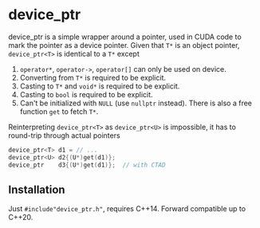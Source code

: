 # device_ptr
device_ptr is a simple wrapper around a pointer, used in CUDA code to mark the pointer as a device pointer.
Given that `T*` is an object pointer, `device_ptr<T>` is identical to a `T*` except
1. `operator*`, `operator->`, `operator[]` can only be used on device.
2. Converting from `T*` is required to be explicit.
3. Casting to `T*` and `void*` is required to be explicit.
4. Casting to `bool` is required to be explicit.
5. Can't be initialized with `NULL` (use `nullptr` instead).
There is also a free function `get` to fetch `T*`.

Reinterpreting `device_ptr<T>` as `device_ptr<U>` is impossible, it has to round-trip through actual pointers
```c++
device_ptr<T> d1 = // ...
device_ptr<U> d2{(U*)get(d1)};
device_ptr    d3{(U*)get(d1)};  // with CTAD
 ```

## Installation
Just `#include"device_ptr.h"`, requires C++14. Forward compatible up to C++20.
